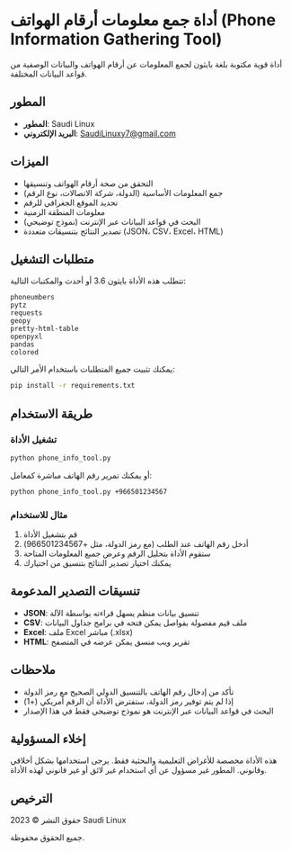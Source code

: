 # أداة جمع معلومات أرقام الهواتف (Phone Information Gathering Tool)

أداة قوية مكتوبة بلغة بايثون لجمع المعلومات عن أرقام الهواتف والبيانات الوصفية من قواعد البيانات المختلفة.

## المطور

- **المطور**: Saudi Linux
- **البريد الإلكتروني**: SaudiLinuxy7@gmail.com

## الميزات

- التحقق من صحة أرقام الهواتف وتنسيقها
- جمع المعلومات الأساسية (الدولة، شركة الاتصالات، نوع الرقم)
- تحديد الموقع الجغرافي للرقم
- معلومات المنطقة الزمنية
- البحث في قواعد البيانات عبر الإنترنت (نموذج توضيحي)
- تصدير النتائج بتنسيقات متعددة (JSON، CSV، Excel، HTML)

## متطلبات التشغيل

تتطلب هذه الأداة بايثون 3.6 أو أحدث والمكتبات التالية:

```
phoneumbers
pytz
requests
geopy
pretty-html-table
openpyxl
pandas
colored
```

يمكنك تثبيت جميع المتطلبات باستخدام الأمر التالي:

```bash
pip install -r requirements.txt
```

## طريقة الاستخدام

### تشغيل الأداة

```bash
python phone_info_tool.py
```

أو يمكنك تمرير رقم الهاتف مباشرة كمعامل:

```bash
python phone_info_tool.py +966501234567
```

### مثال للاستخدام

1. قم بتشغيل الأداة
2. أدخل رقم الهاتف عند الطلب (مع رمز الدولة، مثل +966501234567)
3. ستقوم الأداة بتحليل الرقم وعرض جميع المعلومات المتاحة
4. يمكنك اختيار تصدير النتائج بتنسيق من اختيارك

## تنسيقات التصدير المدعومة

- **JSON**: تنسيق بيانات منظم يسهل قراءته بواسطة الآلة
- **CSV**: ملف قيم مفصولة بفواصل يمكن فتحه في برامج جداول البيانات
- **Excel**: ملف Excel مباشر (.xlsx)
- **HTML**: تقرير ويب منسق يمكن عرضه في المتصفح

## ملاحظات

- تأكد من إدخال رقم الهاتف بالتنسيق الدولي الصحيح مع رمز الدولة
- إذا لم يتم توفير رمز الدولة، ستفترض الأداة أن الرقم أمريكي (+1)
- البحث في قواعد البيانات عبر الإنترنت هو نموذج توضيحي فقط في هذا الإصدار

## إخلاء المسؤولية

هذه الأداة مخصصة للأغراض التعليمية والبحثية فقط. يرجى استخدامها بشكل أخلاقي وقانوني. المطور غير مسؤول عن أي استخدام غير لائق أو غير قانوني لهذه الأداة.

## الترخيص

حقوق النشر © 2023 Saudi Linux

جميع الحقوق محفوظة.